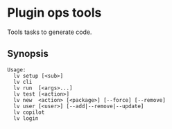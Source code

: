 # Plugin ops tools

Tools tasks to generate code.

## Synopsis

```text
Usage:
  lv setup [<sub>]
  lv cli
  lv run  [<args>...]
  lv test [<action>]
  lv new  <action> [<package>] [--force] [--remove]
  lv user [<user>] [--add|--remove|--update]
  lv copilot
  lv login
```

